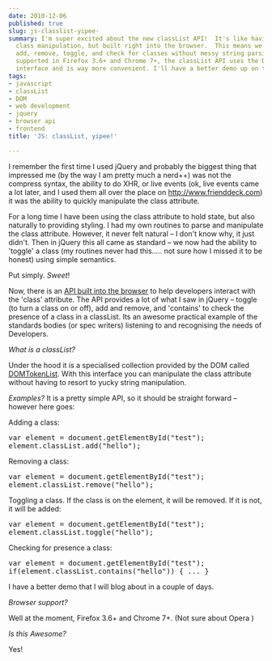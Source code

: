 ```yaml
---
date: 2010-12-06
published: true
slug: js-classlist-yipee-
summary: I'm super excited about the new classList API!  It's like having jQuery's
  class manipulation, but built right into the browser.  This means we can easily
  add, remove, toggle, and check for classes without messy string parsing.  Currently
  supported in Firefox 3.6+ and Chrome 7+, the classList API uses the DOMTokenList
  interface and is way more convenient. I'll have a better demo up on the blog soon!
tags:
- javascript
- classList
- DOM
- web development
- jquery
- browser api
- frontend
title: 'JS: classList, yipee!'

---
```

<p>I remember the first time I used jQuery and probably the biggest
thing that impressed me (by the way I am pretty much a nerd++) was not the
compress syntax, the ability to do XHR, or live events (ok, live events came
a lot later, and I used them all over the place on <a href="http://www.frienddeck.com">http://www.frienddeck.com</a>)
it was the ability to quickly manipulate the class attribute.</p>

<p>For a long time I have been using the class attribute to hold state, but
also naturally to providing styling.  I had my own routines to parse and
manipulate the class attribute.  However,  it never felt natural &ndash; I don't
know why, it just didn't.  Then in jQuery this all came as standard &ndash; we now
had the ability to 'toggle' a class (my routines never had this&hellip;.. not
sure how I missed it to be honest) using simple semantics.</p>

<p>Put simply. <em>Sweet</em>!</p>

<p>Now, there is an <a href="https://developer.mozilla.org/en/DOM/element.classList">API built into the browser</a> to help developers
interact with the 'class' attribute.  The API provides a lot of what I saw
in jQuery &ndash; toggle (to turn a class on or off), add and remove, and
'contains' to check the presence of a class in a classList. Its an awesome
practical example of the standards bodies (or spec writers) listening to and
recognising the needs of Developers.</p>

<p><em>What is a classList?</em></p>

<p>Under the hood it is a specialised collection provided by the DOM called
<a href="http://www.whatwg.org/specs/web-apps/current-work/multipage/urls.html#domtokenlist-0">DOMTokenList</a>.
 With this interface you can manipulate the class attribute without having
to resort to yucky string manipulation.</p>

<p><em>Examples?</em>
It is a pretty simple API, so it should be straight forward &ndash; however here
goes:</p>

<p>Adding a class:</p>

<div class="CodeRay">
  <div class="code"><pre><span class="keyword">var</span> element = document.getElementById(<span class="string"><span class="delimiter">&quot;</span><span class="content">test</span><span class="delimiter">&quot;</span></span>);
element.classList.add(<span class="string"><span class="delimiter">&quot;</span><span class="content">hello</span><span class="delimiter">&quot;</span></span>);</pre></div>
</div>


<p>Removing a class:</p>

<div class="CodeRay">
  <div class="code"><pre><span class="keyword">var</span> element = document.getElementById(<span class="string"><span class="delimiter">&quot;</span><span class="content">test</span><span class="delimiter">&quot;</span></span>);
element.classList.remove(<span class="string"><span class="delimiter">&quot;</span><span class="content">hello</span><span class="delimiter">&quot;</span></span>);</pre></div>
</div>


<p>Toggling a class.  If the class is on the element, it will be removed.  If
it is not, it will be added:</p>

<div class="CodeRay">
  <div class="code"><pre><span class="keyword">var</span> element = document.getElementById(<span class="string"><span class="delimiter">&quot;</span><span class="content">test</span><span class="delimiter">&quot;</span></span>);
element.classList.toggle(<span class="string"><span class="delimiter">&quot;</span><span class="content">hello</span><span class="delimiter">&quot;</span></span>);</pre></div>
</div>


<p>Checking for presence a class:</p>

<div class="CodeRay">
  <div class="code"><pre><span class="keyword">var</span> element = document.getElementById(<span class="string"><span class="delimiter">&quot;</span><span class="content">test</span><span class="delimiter">&quot;</span></span>);
<span class="keyword">if</span>(element.classList.contains(<span class="string"><span class="delimiter">&quot;</span><span class="content">hello</span><span class="delimiter">&quot;</span></span>)) { ... }</pre></div>
</div>


<p>I have a better demo that I will blog about in a couple of days.</p>

<p><em>Browser support?</em></p>

<p>Well at the moment, Firefox 3.6+ and Chrome 7+.  (Not sure about Opera )</p>

<p><em>Is this Awesome?</em></p>

<p>Yes!</p>


